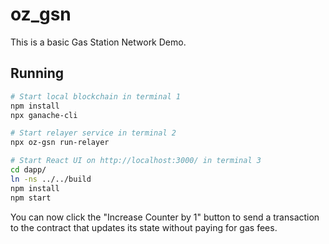# oz_gsn
This is a basic Gas Station Network Demo.

## Running

```bash
# Start local blockchain in terminal 1
npm install
npx ganache-cli

# Start relayer service in terminal 2
npx oz-gsn run-relayer

# Start React UI on http://localhost:3000/ in terminal 3
cd dapp/
ln -ns ../../build
npm install
npm start
```

You can now click the "Increase Counter by 1" button to send a transaction to the contract that updates its state without paying for gas fees.
